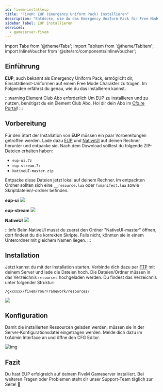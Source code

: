 ```yaml
---
id: fivem-installeup
title: "FiveM: EUP (Emergency Uniform Pack) installieren"
description: "Entdecke, wie du das Emergency Uniform Pack für Free Mode Charaktere einrichtest – Element Club Abo erforderlich → Jetzt mehr erfahren"
sidebar_label: EUP installieren
services:
  - gameserver-fivem
---
```


import Tabs from '@theme/Tabs';
import TabItem from '@theme/TabItem';
import InlineVoucher from '@site/src/components/InlineVoucher';



## Einführung

**EUP**, auch bekannt als Emergency Uniform Pack, ermöglicht dir, Einsatzdienst-Uniformen auf einem Free Mode Charakter zu tragen. Im Folgenden erfährst du genau, wie du das installieren kannst. 

:::warning Element Club Abo erforderlich
Um EUP zu installieren und zu nutzen, benötigst du ein Element Club Abo. Hol dir dein Abo im [Cfx.re Portal](https://portal.cfx.re/subscriptions/element-club)! 
:::

<InlineVoucher />



## Vorbereitung

Für den Start der Installation von **EUP** müssen ein paar Vorbereitungen getroffen werden. Lade dazu [EUP](https://forum.cfx.re/t/emergency-uniform-pack-client-server-sided-easy-install-update-5-0-announcement/97599) und [NativeUI](https://github.com/FrazzIe/NativeUILua/archive/master.zip) auf deinen Rechner herunter und entpacke sie. Nach dem Download solltest du folgende ZIP-Dateien erhalten haben:

- `eup-ui.7z`
- `eup-stream.7z` 
- `NativeUI-master.zip`

Entpacke diese Dateien jetzt lokal auf deinem Rechner. Im entpackten Ordner sollten sich eine `__resource.lua` oder `fxmanifest.lua` sowie Skriptdateien/-ordner befinden.

**eup-ui**
![](https://screensaver01.zap-hosting.com/index.php/s/PjXPtC49ZAkiD87/preview)

**eup-stream**
![](https://screensaver01.zap-hosting.com/index.php/s/y4HNTngCjkg8n44/preview)

**NativeUI**
![](https://screensaver01.zap-hosting.com/index.php/s/EwdgkfA5qjWNAYj/preview)

:::info
Beim NativeUI musst du zuerst den Ordner "NativeUI-master" öffnen, dort findest du die korrekten Skripte. Falls nicht, könnten sie in einem Unterordner mit gleichem Namen liegen.
:::

## Installation
Jetzt kannst du mit der Installation starten. Verbinde dich dazu per [FTP](gameserver-ftpaccess.md) mit deinem Server und lade die Dateien hoch. Die Dateien/Ordner müssen in das Verzeichnis `resources` hochgeladen werden. Du findest das Verzeichnis unter folgender Struktur:

```
/gxxxxxx/fivem/YourFramework/resources/
```

![](https://screensaver01.zap-hosting.com/index.php/s/qFtS6sJHy67Y773/preview)



## Konfiguration

Damit die installierten Ressourcen geladen werden, müssen sie in der Server-Konfigurationsdatei eingetragen werden. Melde dich dazu im txAdmin Interface an und öffne den CFG Editor.

![img](https://screensaver01.zap-hosting.com/index.php/s/xQgkC5npHji4ArM/download)



## Fazit

Du hast EUP erfolgreich auf deinem FiveM Gameserver installiert. Bei weiteren Fragen oder Problemen steht dir unser Support-Team täglich zur Seite! 🙂


<InlineVoucher />